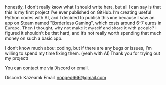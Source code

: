 honestly, I don't really know what I should write here, but all I can say is that this is my first project I’ve ever published on GitHub.
I’m creating useful Python codes with AI, and I decided to publish this one because I saw an app on Steam named "Borderless Gaming", which costs around 6–7 euros in Europe. 
Then I thought, why not make it myself and share it with people? I figured it shouldn’t be that hard, and it’s not really worth spending that much money on such a basic app.

I don’t know much about coding, but if there are any bugs or issues, I’m willing to spend my time fixing them. (yeah with AI)
Thank you for trying out my project!


You can contact me via Discord or email.

Discord: Kazeamk
Email: nopged666@gmail.com
